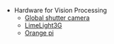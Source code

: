 - Hardware for Vision Processing
    - [Global shutter camera](https://www.amazon.com/Arducam-Distortion-Microphones-Computer-Raspberry/dp/B096M5DKY6/ref=sr_1_2_sspa?crid=2TPYT64EPUVF8&dib=eyJ2IjoiMSJ9.bDp-BH4E8d7xnQOtTbL2NPv-Z0CshyRKUAfs0YR_mOiSjowF40E07tTyvM-2V1Lq035uBrZfEtVuKDyCLzjFnnldRQsAqfVxhwLAEOnpG3BHY8HEH1blUlwrNo7ulD0cmHbdnKQdioCi1ghGD8LP1DPN3us7Xpw8VK8HzdSWC0Zy8S0STf43CDEO_Xz2iqFyVpKKr09PyMuVV-N39mt95rUX6xY7rikppDExGGrcHZU.W_coRIsVOFjQg8GP0Rlqu1VGvZurbJCAFLsKgrX_EZE&dib_tag=se&keywords=global%2Bshutter%2Bcamera&qid=1713474148&sprefix=global%2Bshutter%2Bcamera%2Caps%2C108&sr=8-2-spons&sp_csd=d2lkZ2V0TmFtZT1zcF9hdGY&th=1v)
    - [LimeLight3G](https://limelightvision.io/products/limelight-3g)
    - [Orange pi](https://www.amazon.com/dp/B0BN15SS83?ref=myi_title_dp&th=1)
